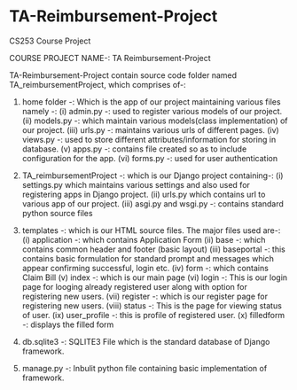 # TA-Reimbursement-Project

CS253 Course Project

COURSE PROJECT NAME-: TA Reimbursement-Project

TA-Reimbursement-Project contain source code folder named TA_reimbursementProject,
which comprises of-:
1. home folder -: Which is the app of our project maintaining various files namely -:
    (i) admin.py -: used to register various models of our project.
    (ii) models.py -: which maintain various models(class implementation) of our project.
    (iii) urls.py -: maintains various urls of different pages.
    (iv) views.py -: used to store different attributes/information for storing in database.
    (v) apps.py -: contains file created so as to include configuration for the app.
    (vi) forms.py -: used for user authentication

2. TA_reimbursementProject -: which is our Django project containing-:
    (i) settings.py which maintains various settings and also used for registering apps in Django project.
    (ii) urls.py which contains url to various app of our project.
    (iii) asgi.py and wsgi.py -: contains standard python source files

3. templates -: which is our HTML source files. The major files used are-:
    (i) application -: which contains Application Form
    (ii) base -: which contains common header and footer (basic layout)
    (iii) baseportal -: this contains basic formulation for standard prompt and messages which appear confirming successful, login etc.
    (iv) form -: which contains Claim Bill
    (v) index -: which is our main page
    (vi) login -: This is our login page for looging already registered user along with option for registering new users.
    (vii) register -: which is our register page for registering new users.
    (viii) status -: This is the page for viewing status of user.
    (ix) user_profile -: this is profile of registered user.
    (x) filledform -: displays the filled form

4. db.sqlite3 -: SQLITE3 File which is the standard database of Django framework.

5. manage.py -: Inbulit python file containing basic implementation of framework.